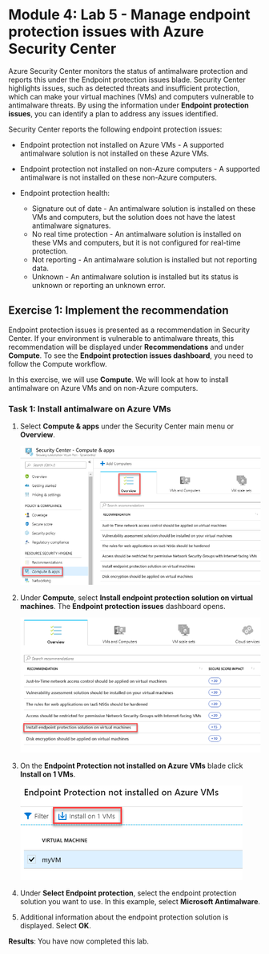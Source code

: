 # Module 4: Lab 5 - Manage endpoint protection issues with Azure Security Center


Azure Security Center monitors the status of antimalware protection and reports this under the Endpoint protection issues blade. Security Center highlights issues, such as detected threats and insufficient protection, which can make your virtual machines (VMs) and computers vulnerable to antimalware threats. By using the information under **Endpoint protection issues**, you can identify a plan to address any issues identified.

Security Center reports the following endpoint protection issues:

- Endpoint protection not installed on Azure VMs - A supported antimalware solution is not installed on these Azure VMs.
- Endpoint protection not installed on non-Azure computers - A supported antimalware is not installed on these non-Azure computers.
- Endpoint protection health:

  - Signature out of date - An antimalware solution is installed on these VMs and computers, but the solution does not have the latest antimalware signatures.
  - No real time protection - An antimalware solution is installed on these VMs and computers, but it is not configured for real-time protection. 
  - Not reporting - An antimalware solution is installed but not reporting data.
  - Unknown -  An antimalware solution is installed but its status is unknown or reporting an unknown error.


## Exercise 1: Implement the recommendation


Endpoint protection issues is presented as a recommendation in Security Center.  If your environment is vulnerable to antimalware threats, this recommendation will be displayed under **Recommendations** and under **Compute**. To see the **Endpoint protection issues dashboard**, you need to follow the Compute workflow.

In this exercise, we will use **Compute**.  We will look at how to install antimalware on Azure VMs and on non-Azure computers.


### Task 1: Install antimalware on Azure VMs

1.  Select **Compute & apps** under the Security Center main menu or **Overview**.

       ![Screenshot](../Media/Module-4/1dd73e5a-79b8-446a-b715-3f9d40eaf985.png)

2.  Under **Compute**, select **Install endpoint protection solution on virtual machines**. The **Endpoint protection issues** dashboard opens.

       ![Screenshot](../Media/Module-4/e4a8e8cc-a9a4-4c7d-8f2b-16f00e237c95.png)

1.  On the **Endpoint Protection not installed on Azure VMs** blade click **Install on 1 VMs**.

     ![Screenshot](../Media/Module-4/641a2785-4004-4d49-977b-9c7ce1bb4fe6.png)

5.  Under **Select Endpoint protection**, select the endpoint protection solution you want to use. In this example, select **Microsoft Antimalware**.

6.  Additional information about the endpoint protection solution is displayed. Select **OK**.


**Results**: You have now completed this lab.
